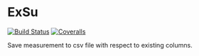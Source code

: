 # ExSu

[![Build Status](https://travis-ci.org/mjirik/ExSu.jl.svg?branch=master)](https://travis-ci.org/mjirik/ExSu.jl)
[![Coveralls](https://coveralls.io/repos/github/mjirik/ExSu.jl/badge.svg?branch=master)](https://coveralls.io/github/mjirik/ExSu.jl?branch=master)


Save measurement to csv file with respect to existing columns.
